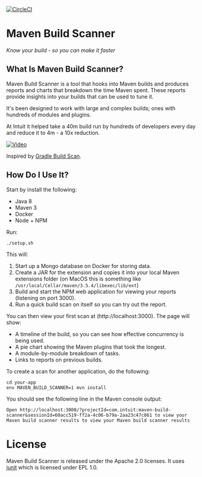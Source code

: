 [![CircleCI](https://circleci.com/gh/intuit/maven-build-scanner.svg?style=svg&circle-token=ba2bd2fce7c7779536df8819e5eefc8bc9f05706)](https://circleci.com/gh/intuit/maven-build-scanner)

# Maven Build Scanner

*Know your build - so you can make it faster*

## What Is Maven Build Scanner?

Maven Build Scanner is a tool that hooks into Maven builds and produces reports and charts that breakdown the time Maven spent. These reports provide insights into your builds that can be used to tune it. 

It's been designed to work with large and complex builds; ones with hundreds of modules and plugins.

At Intuit it helped take a 40m build run by hundreds of developers every day and reduce it to 4m - a 10x reduction.

[![Video](https://img.youtube.com/vi/2tB63Wer-4E/0.jpg)](https://www.youtube.com/watch?v=2tB63Wer-4E)

Inspired by [Gradle Build Scan](https://scans.gradle.com/s/h2ily574bqb4g).

## How Do I Use It?

Start by install the following:

* Java 8
* Maven 3
* Docker
* Node + NPM

Run:

    ./setup.sh

This will:

1. Start up a Mongo database on Docker for storing data.
2. Create a JAR for the extension and copies it into your local Maven extensions folder (on MacOS this is something like `/usr/local/Cellar/maven/3.5.4/libexec/lib/ext`)
3. Build and start the NPM web application for viewing your reports (listening on port 3000).
4. Run a quick build scan on itself so you can try out the report.

You can then view your first scan at (http://localhost:3000). The page will show:

* A timeline of the build, so you can see how effective concurrency is being used.
* A pie chart showing the Maven plugins that took the longest.
* A module-by-module breakdown of tasks.
* Links to reports on previous builds.

To create a scan for another application, do the following:

    cd your-app
    env MAVEN_BUILD_SCANNER=1 mvn install

You should see the following line in the Maven console output:

    Open http://localhost:3000/?projectId=com.intuit:maven-build-scanner&sessionId=60acc519-ff2a-4c06-b79a-2aa23c47c861 to view your Maven build scanner results to view your Maven build scanner results

# License
Maven Build Scanner is released under the Apache 2.0 licenses. It uses [junit]( https://junit.org/junit4/) which is licensed under EPL 1.0.
